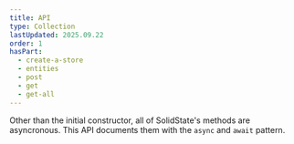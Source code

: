 ```yaml
---
title: API
type: Collection
lastUpdated: 2025.09.22
order: 1
hasPart:
  - create-a-store
  - entities
  - post
  - get
  - get-all
---
```


Other than the initial constructor, all of SolidState's methods are asyncronous. This API documents them with the `async` and `await` pattern.

